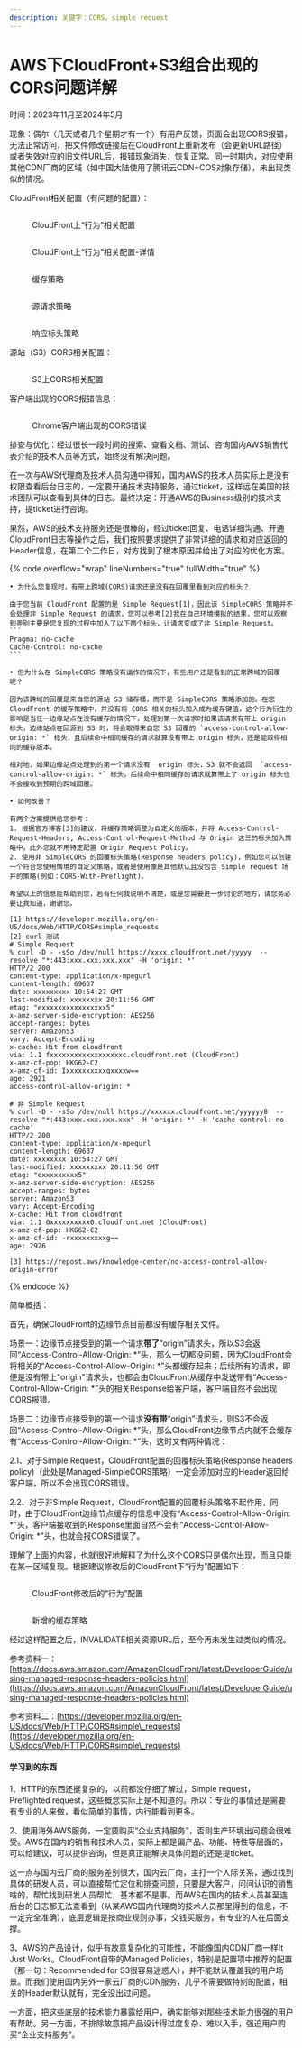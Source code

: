 ```yaml
---
description: 关键字：CORS，simple request
---
```


# AWS下CloudFront+S3组合出现的CORS问题详解

时间：2023年11月至2024年5月

现象：偶尔（几天或者几个星期才有一个）有用户反馈，页面会出现CORS报错，无法正常访问，把文件修改链接后在CloudFront上重新发布（会更新URL路径）或者失效对应的旧文件URL后，报错现象消失，恢复正常。同一时期内，对应使用其他CDN厂商的区域（如中国大陆使用了腾讯云CDN+COS对象存储），未出现类似的情况。

CloudFront相关配置（有问题的配置）：

<figure><img src="../.gitbook/assets/image (2) (1).png" alt=""><figcaption><p>CloudFront上“行为”相关配置</p></figcaption></figure>

<figure><img src="../.gitbook/assets/image (1) (1) (1).png" alt=""><figcaption><p>CloudFront上“行为”相关配置-详情</p></figcaption></figure>

<figure><img src="../.gitbook/assets/image.png" alt=""><figcaption><p>缓存策略</p></figcaption></figure>

<figure><img src="../.gitbook/assets/image (1).png" alt=""><figcaption><p>源请求策略</p></figcaption></figure>

<figure><img src="../.gitbook/assets/image (2).png" alt=""><figcaption><p>响应标头策略</p></figcaption></figure>

源站（S3）CORS相关配置：

<figure><img src="../.gitbook/assets/image (12).png" alt=""><figcaption><p>S3上CORS相关配置</p></figcaption></figure>

客户端出现的CORS报错信息：

<figure><img src="../.gitbook/assets/image (13).png" alt=""><figcaption><p>Chrome客户端出现的CORS错误</p></figcaption></figure>

排查与优化：经过很长一段时间的搜索、查看文档、测试、咨询国内AWS销售代表介绍的技术人员等方式，始终没有解决问题。

在一次与AWS代理商及技术人员沟通中得知，国内AWS的技术人员实际上是没有权限查看后台日志的，一定要开通技术支持服务，通过ticket，这样远在美国的技术团队可以查看到具体的日志。最终决定：开通AWS的Business级别的技术支持，提ticket进行咨询。

果然，AWS的技术支持服务还是很棒的，经过ticket回复、电话详细沟通、开通CloudFront日志等操作之后，我们按照要求提供了非常详细的请求和对应返回的Header信息，在第二个工作日，对方找到了根本原因并给出了对应的优化方案。

{% code overflow="wrap" lineNumbers="true" fullWidth="true" %}
````
• 为什么您复现时，有带上跨域(CORS)请求还是没有在回覆里看到对应的标头？

由于您当前 CloudFront 配置的是 Simple Request[1]，因此该 SimpleCORS 策略并不会处理非 Simple Request 的请求，您可以参考[2]我在自己环境模拟的结果，您可以观察到差别主要是您复现的过程中加入了以下两个标头，让请求变成了非 Simple Request。
```
Pragma: no-cache
Cache-Control: no-cache
```

• 但为什么在 SimpleCORS 策略没有运作的情况下，有些用户还是看到的正常跨域的回覆呢？

因为该跨域的回覆是来自您的源站 S3 储存桶，而不是 SimpleCORS 策略添加的。在您 CloudFront 的缓存策略中，并没有将 CORS 相关的标头加入成为缓存键值，这个行为衍生的影响是当任一边缘站点在没有缓存的情况下，处理到第一次请求时如果该请求有带上 origin 标头，边缘站点在回源到 S3 时，将会取得来自您 S3 回覆的 `access-control-allow-origin: *` 标头，且后续命中相同缓存的请求就算没有带上 origin 标头，还是能取得相同的缓存版本。

相对地，如果边缘站点处理到的第一个请求没有  origin 标头，S3 就不会返回  `access-control-allow-origin: *` 标头，后续命中相同缓存的请求就算带上了 origin 标头也不会接收到预期的跨域回覆。

• 如何改善？

有两个方案提供给您参考：
1. 根据官方博客[3]的建议，将缓存策略调整为自定义的版本，并将 Access-Control-Request-Headers, Access-Control-Request-Method 与 Origin 这三的标头加入策略中，此外您就不用特定配置 Origin Request Policy。
2. 使用非 SimpleCORS 的回覆标头策略(Response headers policy)，例如您可以创建一个符合您使用情境的自定义策略，或者是使用像是其他默认且没包含 Simple request 场井的策略(例如：CORS-With-Preflight)。

希望以上的信息能帮助到您，若有任何我说明不清楚，或是您需要进一步讨论的地方，请您务必要让我知道，谢谢您。

[1] https://developer.mozilla.org/en-US/docs/Web/HTTP/CORS#simple_requests 
[2] curl 测试
# Simple Request
% curl -D - -sSo /dev/null https://xxxx.cloudfront.net/yyyyy  --resolve "*:443:xxx.xxx.xxx.xxx" -H 'origin: *'
HTTP/2 200 
content-type: application/x-mpegurl
content-length: 69637
date: xxxxxxxxx 10:54:27 GMT
last-modified: xxxxxxxx 20:11:56 GMT
etag: "exxxxxxxxxxxxxxxx5"
x-amz-server-side-encryption: AES256
accept-ranges: bytes
server: AmazonS3
vary: Accept-Encoding
x-cache: Hit from cloudfront
via: 1.1 fxxxxxxxxxxxxxxxxxxc.cloudfront.net (CloudFront)
x-amz-cf-pop: HKG62-C2
x-amz-cf-id: Ixxxxxxxxxxqxxxxw==
age: 2921
access-control-allow-origin: *

# 非 Simple Request
% curl -D - -sSo /dev/null https://xxxxxx.cloudfront.net/yyyyyy8  --resolve "*:443:xxx.xxx.xxx.xxx" -H 'origin: *' -H 'cache-control: no-cache'
HTTP/2 200 
content-type: application/x-mpegurl
content-length: 69637
date: xxxxxxxx 10:54:27 GMT
last-modified: xxxxxxxxx 20:11:56 GMT
etag: "exxxxxxxxx5"
x-amz-server-side-encryption: AES256
accept-ranges: bytes
server: AmazonS3
vary: Accept-Encoding
x-cache: Hit from cloudfront
via: 1.1 0xxxxxxxxxx0.cloudfront.net (CloudFront)
x-amz-cf-pop: HKG62-C2
x-amz-cf-id: -rxxxxxxxxxg==
age: 2926

[3] https://repost.aws/knowledge-center/no-access-control-allow-origin-error 
````
{% endcode %}

简单概括：

首先，确保CloudFront的边缘节点目前都没有缓存相关文件。

场景一：边缘节点接受到的第一个请求**带了**“origin”请求头，所以S3会返回“Access-Control-Allow-Origin: \*”头，那么一切都没问题，因为CloudFront会将相关的“Access-Control-Allow-Origin: \*”头都缓存起来；后续所有的请求，即便是没有带上"origin"请求头，也都会由CloudFront从缓存中发送带有“Access-Control-Allow-Origin: \*”头的相关Response给客户端，客户端自然不会出现CORS报错。

场景二：边缘节点接受到的第一个请求**没有带**“origin”请求头，则S3不会返回“Access-Control-Allow-Origin: \*”头，那么CloudFront边缘节点内就不会缓存有“Access-Control-Allow-Origin: \*”头，这时又有两种情况：

&#x20;   2.1、对于Simple Request，CloudFront配置的回覆标头策略(Response headers policy)（此处是Managed-SimpleCORS策略）一定会添加对应的Header返回给客户端，所以不会出现CORS错误。

&#x20;   2.2、对于非Simple Request，CloudFront配置的回覆标头策略不起作用，同时，由于CloudFront边缘节点缓存的信息中没有“Access-Control-Allow-Origin: \*”头，客户端接收到的Response里面自然不会有“Access-Control-Allow-Origin: \*”头，也就会报CORS错误了。

理解了上面的内容，也就很好地解释了为什么这个CORS只是偶尔出现，而且只能在某一区域复现。根据建议修改后的CloudFront下“行为”配置如下：

<figure><img src="../.gitbook/assets/image (3).png" alt=""><figcaption><p>CloudFront修改后的“行为”配置</p></figcaption></figure>

<figure><img src="../.gitbook/assets/image (1) (1).png" alt=""><figcaption><p>新增的缓存策略</p></figcaption></figure>

经过这样配置之后，INVALIDATE相关资源URL后，至今再未发生过类似的情况。

参考资料一：[https://docs.aws.amazon.com/AmazonCloudFront/latest/DeveloperGuide/using-managed-response-headers-policies.html](https://docs.aws.amazon.com/AmazonCloudFront/latest/DeveloperGuide/using-managed-response-headers-policies.html)

参考资料二：[https://developer.mozilla.org/en-US/docs/Web/HTTP/CORS#simple\_requests](https://developer.mozilla.org/en-US/docs/Web/HTTP/CORS#simple\_requests)

#### 学习到的东西

1、HTTP的东西还挺复杂的，以前都没仔细了解过，Simple request，Preflighted request，这些概念实际上是不知道的。所以：专业的事情还是需要有专业的人来做，看似简单的事情，内行能看到更多。

2、使用海外AWS服务，一定要购买“企业支持服务”，否则生产环境出问题会很难受。AWS在国内的销售和技术人员，实际上都是偏产品、功能、特性等层面的，可以给建议，可以提供咨询，但是真正能解决具体问题的还是提ticket。

这一点与国内云厂商的服务差别很大，国内云厂商，主打一个人际关系，通过找到具体的研发人员，可以直接帮忙定位和排查问题，只要是大客户，问问认识的销售啥的，帮忙找到研发人员帮忙，基本都不是事。而AWS在国内的技术人员甚至连后台的日志都无法查看到（从某AWS国内代理商的技术人员那里得到的信息，不一定完全准确），底层逻辑是按商业规则办事，交钱买服务，有专业的人在后面支撑。

3、AWS的产品设计，似乎有故意复杂化的可能性，不能像国内CDN厂商一样It Just Works。CloudFront自带的Managed Policies，特别是配置项中推荐的配置（那一句：Recommended for S3很容易迷惑人），并不能默认覆盖我的用户场景。而我们使用国内另外一家云厂商的CDN服务，几乎不需要做特别的配置，相关的Header默认就有，完全没出过问题。

一方面，把这些底层的技术能力暴露给用户，确实能够对那些技术能力很强的用户有帮助。另一方面，不排除故意把产品设计得过度复杂、难以入手，强迫用户购买“企业支持服务”。
